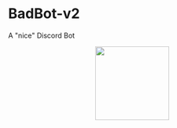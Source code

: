 # BadBot-v2
A "nice" Discord Bot
<p align="center">
    <img src="https://i.imgur.com/xxemNry.png" width="150">
</p>
